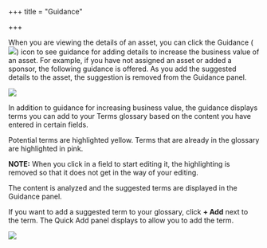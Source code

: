 +++
title = "Guidance"

+++



When you are viewing the details of an asset, you can click the Guidance
(![](Resources/Images/Guidance%20Icon.png)) icon to see guidance for
adding details to increase the business value of an asset. For example,
if you have not assigned an asset or added a sponsor, the following
guidance is offered. As you add the suggested details to the asset, the
suggestion is removed from the Guidance panel.

![](Resources/Images/Guidance%20Panel.png)

In addition to guidance for increasing business value, the guidance
displays terms you can add to your Terms glossary based on the content
you have entered in certain fields.

Potential terms are highlighted yellow. Terms that are already in the
glossary are highlighted in pink.

**NOTE:** When you click in a field to start editing it, the
highlighting is removed so that it does not get in the way of your
editing.

The content is analyzed and the suggested terms are displayed in the
Guidance panel.

If you want to add a suggested term to your glossary, click **+ Add**
next to the term. The Quick Add panel displays to allow you to add the
term.

![](Resources/Images/2018-01-22_15-32-19.png)
